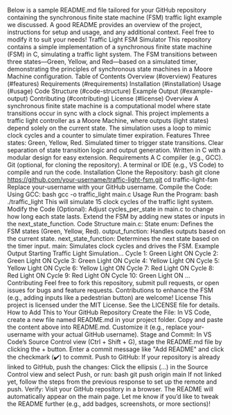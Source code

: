 Below is a sample README.md file tailored for your GitHub repository containing the synchronous finite state machine (FSM) traffic light example we discussed. A good README provides an overview of the project, instructions for setup and usage, and any additional context. Feel free to modify it to suit your needs!
Traffic Light FSM Simulator
This repository contains a simple implementation of a synchronous finite state machine (FSM) in C, simulating a traffic light system. The FSM transitions between three states—Green, Yellow, and Red—based on a simulated timer, demonstrating the principles of synchronous state machines in a Moore Machine configuration.
Table of Contents
Overview (#overview)
Features (#features)
Requirements (#requirements)
Installation (#installation)
Usage (#usage)
Code Structure (#code-structure)
Example Output (#example-output)
Contributing (#contributing)
License (#license)
Overview
A synchronous finite state machine is a computational model where state transitions occur in sync with a clock signal. This project implements a traffic light controller as a Moore Machine, where outputs (light states) depend solely on the current state. The simulation uses a loop to mimic clock cycles and a counter to simulate timer expiration.
Features
Three states: Green, Yellow, Red.
Simulated timer to trigger state transitions.
Clear separation of state transition logic and output generation.
Written in C with a modular design for easy extension.
Requirements
A C compiler (e.g., GCC).
Git (optional, for cloning the repository).
A terminal or IDE (e.g., VS Code) to compile and run the code.
Installation
Clone the Repository:
bash
git clone https://github.com/your-username/traffic-light-fsm.git
cd traffic-light-fsm
Replace your-username with your GitHub username.
Compile the Code:
Using GCC:
bash
gcc -o traffic_light main.c
Usage
Run the Program:
bash
./traffic_light
This will simulate 15 clock cycles of the traffic light system.
Modify the Code (Optional):
Adjust cycles_per_state in main.c to change how long each state lasts.
Extend the FSM by adding new states or inputs in the next_state_function.
Code Structure
main.c:
State enum: Defines the FSM states (Green, Yellow, Red).
output_function: Handles outputs based on the current state.
next_state_function: Determines the next state based on the timer input.
main: Simulates clock cycles and drives the FSM.
Example Output
Starting Traffic Light Simulation...
Cycle 1: Green Light ON
Cycle 2: Green Light ON
Cycle 3: Green Light ON
Cycle 4: Yellow Light ON
Cycle 5: Yellow Light ON
Cycle 6: Yellow Light ON
Cycle 7: Red Light ON
Cycle 8: Red Light ON
Cycle 9: Red Light ON
Cycle 10: Green Light ON
...
Contributing
Feel free to fork this repository, submit pull requests, or open issues for bugs and feature requests. Contributions to enhance the FSM (e.g., adding inputs like a pedestrian button) are welcome!
License
This project is licensed under the MIT License. See the LICENSE file for details.
How to Add This to Your GitHub Repository
Create the File:
In VS Code, create a new file named README.md in your project folder.
Copy and paste the content above into README.md.
Customize it (e.g., replace your-username with your actual GitHub username).
Stage and Commit:
In VS Code’s Source Control view (Ctrl + Shift + G), stage the README.md file by clicking the + button.
Enter a commit message like "Add README" and click the checkmark (✔️) to commit.
Push to GitHub:
If your repository is already linked to GitHub, push the changes:
Click the ellipsis (…) in the Source Control view and select Push, or run:
bash
git push origin main
If not linked yet, follow the steps from the previous response to set up the remote and push.
Verify:
Visit your GitHub repository in a browser. The README will automatically appear on the main page.
Let me know if you’d like to tweak the README further (e.g., add badges, screenshots, or more sections)!
